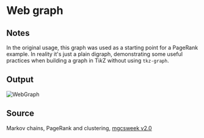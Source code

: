 # Web graph

## Notes

In the original usage, this graph was used as a starting point for a PageRank example. In reality it's just a plain digraph, demonstrating some useful practices when building a graph in Ti*k*Z without using `tkz-graph`.

## Output

![WebGraph](https://www.dropbox.com/s/zscv882g9d5iwnt/web_graph.png?raw=1)

## Source

Markov chains, PageRank and clustering, [mgcsweek v2.0](https://csnedelja.mg.edu.rs)
